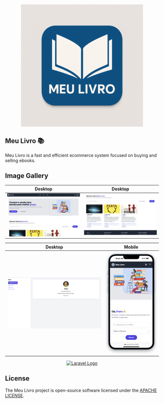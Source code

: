 <p align="center"><img src="public/images/meulivro.png" width="400" alt="Meu Livro Logo"></p>

## Meu Livro 📚
Meu Livro is a fast and efficient ecommerce system focused on buying and selling ebooks.

## Image Gallery

| Desktop | Desktop |
|----------|----------|
| ![Image 1](./thumbnail/capture1.png) | ![Image 2](./thumbnail/capture2.png) |

| Desktop | Mobile |
|----------|----------|
| ![Image 3](./thumbnail/capture3.png) | ![Image 4](./thumbnail/mobilecapture.png) |



<p align="center"><a href="https://laravel.com" target="_blank"><img src="https://raw.githubusercontent.com/laravel/art/master/logo-lockup/5%20SVG/2%20CMYK/1%20Full%20Color/laravel-logolockup-cmyk-red.svg" width="400" alt="Laravel Logo"></a></p>


## License

The Meu Livro project is open-source software licensed under the [APACHE LICENSE](LICENSE).


